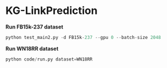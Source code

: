 # KG-LinkPrediction

**Run FB15k-237 dataset**

```python
python test_main2.py -d FB15k-237 --gpu 0 --batch-size 2048
```

**Run WN18RR dataset**

```python
python code/run.py dataset=WN18RR
```
